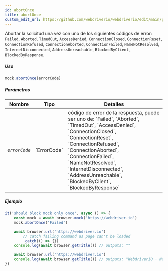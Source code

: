 ```yaml
---
id: abortOnce
title: abortOnce
custom_edit_url: https://github.com/webdriverio/webdriverio/edit/main/packages/webdriverio/src/commands/mock/abortOnce.ts
---
```


Abortar la solicitud una vez con uno de los siguientes códigos de error:
`Failed`, `Aborted`, `TimedOut`, `AccessDenied`, `ConnectionClosed`,
`ConnectionReset`, `ConnectionRefused`, `ConnectionAborted`,
`ConnectionFailed`, `NameNotResolved`, `InternetDisconnected`,
`AddressUnreachable`, `BlockedByClient`, `BlockedByResponse`.

##### Uso

```js
mock.abortOnce(errorCode)
```

##### Parámetros

<table>
  <thead>
    <tr>
      <th>Nombre</th><th>Tipo</th><th>Detalles</th>
    </tr>
  </thead>
  <tbody>
    <tr>
      <td><code><var>errorCode</var></code></td>
      <td>`ErrorCode`</td>
      <td>código de error de la respuesta, puede ser uno de: `Failed`, `Aborted`, `TimedOut`, `AccessDenied`, `ConnectionClosed`, `ConnectionReset`, `ConnectionRefused`, `ConnectionAborted`, `ConnectionFailed`, `NameNotResolved`, `InternetDisconnected`, `AddressUnreachable`, `BlockedByClient`, `BlockedByResponse`</td>
    </tr>
  </tbody>
</table>

##### Ejemplo

```js title="abortOnce.js"
it('should block mock only once', async () => {
    const mock = await browser.mock('https://webdriver.io')
    mock.abortOnce('Failed')

    await browser.url('https://webdriver.io')
        // catch failing command as page can't be loaded
        .catch(() => {})
    console.log(await browser.getTitle()) // outputs: ""

    await browser.url('https://webdriver.io')
    console.log(await browser.getTitle()) // outputs: "WebdriverIO · Next-gen browser and mobile automation test framework for Node.js"
})
```